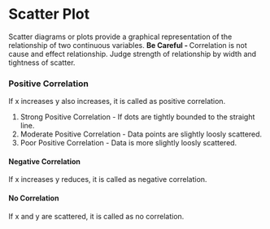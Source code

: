 # Scatter Plot
Scatter diagrams or plots  provide a graphical representation of the relationship of two continuous variables.
<strong>Be Careful - </strong>Correlation is not cause and effect relationship.
Judge strength of relationship by width and tightness of scatter.

### Positive Correlation
If x increases y also increases, it is called as positive correlation.
1. Strong Positive Correlation - If dots are tightly bounded to the straight line.
2. Moderate Positive Correlation - Data points are slightly loosly scattered.
3. Poor Positive Correlation - Data is more slightly loosly scattered.

#### Negative Correlation
If x increases y reduces, it is called as negative correlation.

#### No Correlation
If x and y are scattered, it is called as no correlation.

